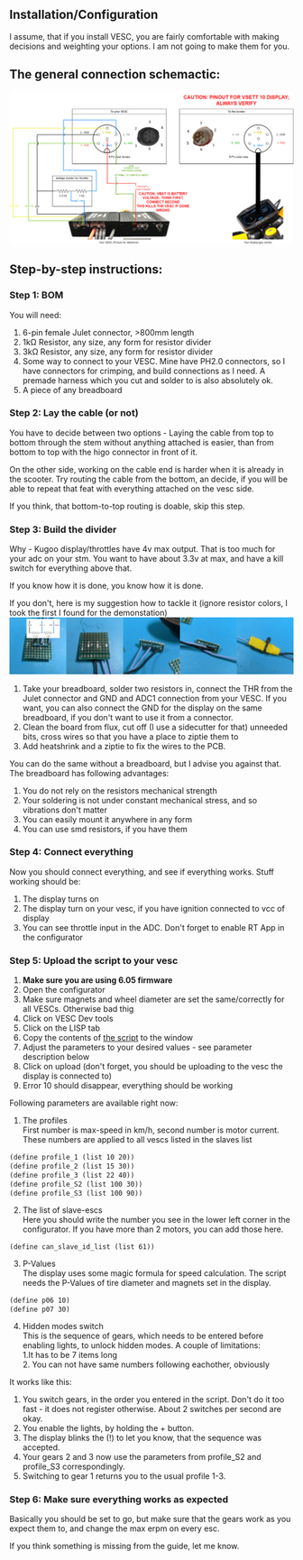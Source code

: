 ## Installation/Configuration

I assume, that if you install VESC, you are fairly comfortable with making decisions and weighting your options. I am not going to make them for you.


## The general connection schemactic:


![Alt text](img/Connection.drawio.png)

## Step-by-step instructions:

### Step 1: BOM

You will need:  
1. 6-pin female Julet connector, >800mm length
2. 1kΩ Resistor, any size, any form for resistor divider
3. 3kΩ Resistor, any size, any form for resistor divider
4. Some way to connect to your VESC. Mine have PH2.0 connectors, so I have connectors for crimping, and build connections as I need. A premade harness which you cut and solder to is also absolutely ok.
5. A piece of any breadboard




### Step 2: Lay the cable (or not)

You have to decide between two options - 
Laying the cable from top to bottom through the stem without anything attached is easier, than from bottom to top with the higo connector in front of it.  

On the other side, working on the cable end is harder when it is already in the scooter.  Try routing  the cable from the bottom, an decide, if you will be able to repeat that feat with everything attached on the vesc side. 

If you think, that bottom-to-top routing is doable, skip this step.

### Step 3: Build the divider

Why - Kugoo display/throttles have 4v max output. That is too much for your adc on your stm. You want to have about 3.3v at max, and have a kill switch for everything above that. 

If you know how it is done, you know how it is done.

If you don't, here is my suggestion how to tackle it (ignore resistor colors, I took the first I found for the demonstation)
![divider](<img/divider soldering.png>)

1. Take your breadboard, solder two resistors in, connect the THR from the Julet connector and GND and ADC1 connection from your VESC. If you want, you can also connect the GND for the display on the same breadboard, if you don't want to use it from a connector.
2. Clean the board from flux, cut off (I use a sidecutter for that) unneeded bits, cross wires so that you have a place to ziptie them to
3. Add heatshrink and a ziptie to fix the wires to the PCB.

You can do the same without a breadboard, but I advise you against that.
The breadboard has following advantages:
1. You do not rely on the resistors mechanical strength
2. Your soldering is not under constant mechanical stress, and so vibrations don't matter
3. You can easily mount it anywhere in any form
4. You can use smd resistors, if you have them

### Step 4: Connect everything

Now you should connect everything, and see if everything works.
Stuff working should be:
1. The display turns on 
2. The display turn on your vesc, if you have ignition connected to vcc of display
3. You can see throttle input in the ADC. Don't forget to enable RT App in the configurator

### Step 5: Upload the script to your vesc

1. **Make sure you are using 6.05 firmware**
2. Open the configurator
3. Make sure magnets and wheel diameter are set the same/correctly for all VESCs. Otherwise  bad thig
4. Click on VESC Dev tools
5. Click on the LISP tab
6. Copy the contents of [the script](vsett_display_dual_vesc.lisp) to the window
7. Adjust the parameters to your desired values - see parameter description below
8. Click on upload (don't forget, you should be uploading to the vesc the display is connected to)
9. Error 10 should disappear, everything should be working

Following parameters are available right now:
1. The profiles  
First number is max-speed in km/h, second number is motor current.
These numbers are applied to all vescs listed in the slaves list
```
(define profile_1 (list 10 20))
(define profile_2 (list 15 30))
(define profile_3 (list 22 40))
(define profile_S2 (list 100 30))
(define profile_S3 (list 100 90))
```



2. The list of slave-escs  
Here you should write the number you see in the lower left corner in the configurator.  If you have more than 2 motors, you can add those here.
```
(define can_slave_id_list (list 61))
```



3. P-Values  
The display uses some magic formula for speed calculation. 
The script needs the P-Values of tire diameter and magnets set in the display.
```
(define p06 10)
(define p07 30)
```

4. Hidden modes switch  
This is the sequence of gears, which needs to be entered before enabling lights, to unlock hidden modes. A couple of limitations:  
    1.It has to be 7 items long  
    2. You can not have same numbers following eachother, obviously  

It works like this:
1. You switch gears, in the order you entered in the script. Don't do it too fast - it does not register otherwise. About 2 switches per second are okay.
2. You enable the lights, by holding the + button.
3. The display blinks the (!) to let you know, that the sequence was accepted.
4. Your gears 2 and 3 now use the parameters from profile_S2 and profile_S3 correspondingly. 
5. Switching to gear 1 returns you to the usual profile 1-3.

 
### Step 6: Make sure everything works as expected

Basically you should be set to go, but make sure that the gears work as you expect them to, and change the max erpm on every esc.

If you think something is missing from the guide, let me know.
